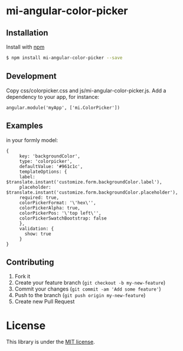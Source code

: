 # mi-angular-color-picker

## Installation

Install with [npm](https://www.npmjs.com/)

```sh
$ npm install mi-angular-color-picker --save
```

## Development

Copy css/colorpicker.css and js/mi-angular-color-picker.js. Add a dependency to your app, for instance:


```
angular.module('myApp', ['mi.ColorPicker'])
```

## Examples
in your formly model:

    {
         key: 'backgroundColor',
         type: 'colorpicker',
         defaultValue: '#961c1c',
         templateOptions: {
         label: $translate.instant('customize.form.backgroundColor.label'),
         placeholder: $translate.instant('customize.form.backgroundColor.placeholder'),
         required: true,
         colorPickerFormat: '\'hex\'',
         colorPickerAlpha: true,
         colorPickerPos: '\'top left\'',
         colorPickerSwatchBootstrap: false
         },
         validation: {
           show: true
         }
    }



## Contributing

1. Fork it
2. Create your feature branch (`git checkout -b my-new-feature`)
3. Commit your changes (`git commit -am 'Add some feature'`)
4. Push to the branch (`git push origin my-new-feature`)
5. Create new Pull Request


# License

This library is under the [MIT license](https://github.com/krimovish/mi-angular-color-picker/blob/master/LICENSE).